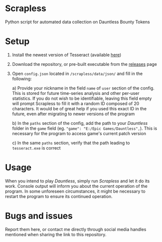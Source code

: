# Scrapless
Python script for automated data collection on Dauntless Bounty Tokens

# Setup

1. Install the newest version of Tesseract (available [here](https://github.com/UB-Mannheim/tesseract/wiki))
2. Download the repository, or pre-built executable from the [releases](https://github.com/RKleminski/Scrapless/releases) page
3. Open `config.json` located in `/scrapless/data/json/` and fill in the following:

    a) Provide your nickname in the field `name` of `user` section of the config. This is stored for future time-series analysis and other per-user statistics. If you do not wish to be identifiable, leaving this field empty will prompt Scrapless to fill it with a random ID composed of 20 characters. It would be of great help if you used this exact ID in the future, even after migrating to newer versions of the program
    
    b) In the `paths` section of the config, add the path to your *Dauntless* folder in the `game` field (eg. `"game": "E:/Epic Games/Dauntless",`). This is necessary for the program to access game's current patch version
    
    c) In the same `paths` section, verify that the path leading to `tesseract.exe` is correct
    
# Usage

When you intend to play *Dauntless*, simply run *Scrapless* and let it do its work. Console output will inform you about the current operation of the program. In some unforeseen circumstances, it might be necessary to restart the program to ensure its continued operation.

# Bugs and issues

Report them here, or contact me directly through social media handles mentioned when sharing the link to this repository.
